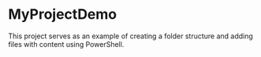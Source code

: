﻿# MyProjectDemo

This project serves as an example of creating a folder structure and adding files with content using PowerShell.
